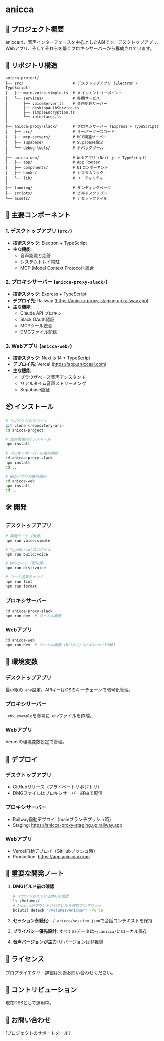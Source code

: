 # anicca

## 🎯 プロジェクト概要

aniccaは、音声インターフェースを中心としたAGIです。デスクトップアプリ、Webアプリ、そしてそれらを繋ぐプロキシサーバーから構成されています。

## 📁 リポジトリ構造

```
anicca-project/
├── src/                      # デスクトップアプリ (Electron + TypeScript)
│   ├── main-voice-simple.ts  # メインエントリーポイント
│   └── services/             # 各種サービス
│       ├── voiceServer.ts    # 音声処理サーバー
│       ├── desktopAuthService.ts
│       ├── simpleEncryption.ts
│       └── interfaces.ts
│
├── anicca-proxy-slack/       # プロキシサーバー (Express + TypeScript)
│   ├── src/                  # サーバーソースコード
│   ├── mcp-servers/          # MCP関連サーバー
│   ├── supabase/             # Supabase設定
│   └── debug-tools/          # デバッグツール
│
├── anicca-web/               # Webアプリ (Next.js + TypeScript)
│   ├── app/                  # App Router
│   ├── components/           # UIコンポーネント
│   ├── hooks/                # カスタムフック
│   └── lib/                  # ユーティリティ
│
├── landing/                  # ランディングページ
├── scripts/                  # ビルドスクリプト
└── assets/                   # アセットファイル
```

## 🚀 主要コンポーネント

### 1. デスクトップアプリ (`src/`)
- **技術スタック**: Electron + TypeScript
- **主な機能**: 
  - 音声認識と応答
  - システムトレイ常駐
  - MCP (Model Context Protocol) 統合

### 2. プロキシサーバー (`anicca-proxy-slack/`)
- **技術スタック**: Express + TypeScript
- **デプロイ先**: Railway (https://anicca-proxy-staging.up.railway.app)
- **主な機能**:
  - Claude API プロキシ
  - Slack OAuth認証
  - MCPツール統合
  - DMGファイル配信

### 3. Webアプリ (`anicca-web/`)
- **技術スタック**: Next.js 14 + TypeScript
- **デプロイ先**: Vercel (https://app.aniccaai.com)
- **主な機能**:
  - ブラウザベース音声アシスタント
  - リアルタイム音声ストリーミング
  - Supabase認証

## 📦 インストール

```bash
# リポジトリのクローン
git clone <repository-url>
cd anicca-project

# 依存関係のインストール
npm install

# プロキシサーバーの依存関係
cd anicca-proxy-slack
npm install
cd ..

# Webアプリの依存関係
cd anicca-web
npm install
cd ..
```

## 🛠️ 開発

### デスクトップアプリ

```bash
# 開発モード（推奨）
npm run voice:simple

# TypeScriptコンパイル
npm run build:voice

# DMGビルド（配布用）
npm run dist:voice

# コード品質チェック
npm run lint
npm run format
```

### プロキシサーバー

```bash
cd anicca-proxy-slack
npm run dev  # ローカル開発
```

### Webアプリ

```bash
cd anicca-web
npm run dev  # ローカル開発 (http://localhost:3000)
```

## 📝 環境変数

### デスクトップアプリ
最小限の`.env`設定。APIキーはOSのキーチェーンで暗号化管理。

### プロキシサーバー
`.env.example`を参考に`.env`ファイルを作成。

### Webアプリ
Vercelの環境変数設定で管理。

## 🚢 デプロイ

### デスクトップアプリ
- GitHubリリース（プライベートリポジトリ）
- DMGファイルはプロキシサーバー経由で配信

### プロキシサーバー
- Railway自動デプロイ（mainブランチプッシュ時）
- Staging: https://anicca-proxy-staging.up.railway.app

### Webアプリ
- Vercel自動デプロイ（GitHubプッシュ時）
- Production: https://app.aniccaai.com

## 🔧 重要な開発ノート

1. **DMGビルド前の確認**
   ```bash
   # マウントされているDMGを確認
   ls /Volumes/
   # Aniccaがマウントされていたら強制アンマウント
   hdiutil detach "/Volumes/Anicca*" -force
   ```

2. **セッション永続化**: `~/.anicca/session.json`で会話コンテキストを保持

3. **プライバシー優先設計**: すべてのデータは`~/.anicca/`にローカル保存

4. **音声バージョンが主力**: UIバージョンは非推奨

## 📄 ライセンス

プロプライエタリ - 詳細は別途お問い合わせください。

## 🤝 コントリビューション

現在OSSとして運用中。

## 📧 お問い合わせ

[プロジェクトのサポートメール]